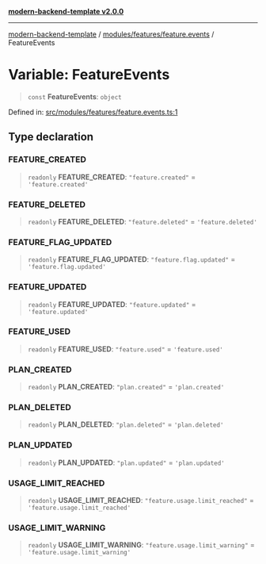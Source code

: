 [**modern-backend-template v2.0.0**](../../../../README.md)

***

[modern-backend-template](../../../../modules.md) / [modules/features/feature.events](../README.md) / FeatureEvents

# Variable: FeatureEvents

> `const` **FeatureEvents**: `object`

Defined in: [src/modules/features/feature.events.ts:1](https://github.com/maemreyo/saas-4cus-nodejs/blob/1a77de11cd6eaefe66c31c7f5de281673fc25ce5/src/modules/features/feature.events.ts#L1)

## Type declaration

### FEATURE\_CREATED

> `readonly` **FEATURE\_CREATED**: `"feature.created"` = `'feature.created'`

### FEATURE\_DELETED

> `readonly` **FEATURE\_DELETED**: `"feature.deleted"` = `'feature.deleted'`

### FEATURE\_FLAG\_UPDATED

> `readonly` **FEATURE\_FLAG\_UPDATED**: `"feature.flag.updated"` = `'feature.flag.updated'`

### FEATURE\_UPDATED

> `readonly` **FEATURE\_UPDATED**: `"feature.updated"` = `'feature.updated'`

### FEATURE\_USED

> `readonly` **FEATURE\_USED**: `"feature.used"` = `'feature.used'`

### PLAN\_CREATED

> `readonly` **PLAN\_CREATED**: `"plan.created"` = `'plan.created'`

### PLAN\_DELETED

> `readonly` **PLAN\_DELETED**: `"plan.deleted"` = `'plan.deleted'`

### PLAN\_UPDATED

> `readonly` **PLAN\_UPDATED**: `"plan.updated"` = `'plan.updated'`

### USAGE\_LIMIT\_REACHED

> `readonly` **USAGE\_LIMIT\_REACHED**: `"feature.usage.limit_reached"` = `'feature.usage.limit_reached'`

### USAGE\_LIMIT\_WARNING

> `readonly` **USAGE\_LIMIT\_WARNING**: `"feature.usage.limit_warning"` = `'feature.usage.limit_warning'`
